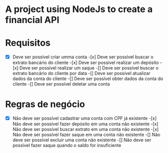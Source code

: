 # A project using NodeJs to create a financial API

# Requisitos

-[x] Deve ser possível criar umma conta -[x] Deve ser possível buscar o extrato bancário do cliente -[x] Deve ser possível realizar um depósito -[x] Deve ser possível realizar um saque
-[] Deve ser possível buscar o extrato bancário do cliente por data
-[] Deve ser possível atualizar dados da conta do cliente
-[] Deve ser possível obter dados da conta do cliente
-[] Deve ser possível deletar uma conta

# Regras de negócio

-[x] Não deve ser possível cadastrar uma conta com CPF já existente -[x] Não deve ser possível fazer depósito em uma conta não existente -[x] Não deve ser possível buscar extrato em uma conta não existente -[x] Não deve ser possível fazer saque em uma conta não existente
-[] Não deve ser possível excluir uma conta não existente
-[] Não deve ser possível fazer saque quando o saldo for insuficiente
